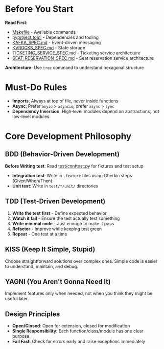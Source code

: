 # Before You Start

**Read First**:
- [Makefile](../Makefile) - Available commands
- [pyproject.toml](../pyproject.toml) - Dependencies and tooling
- [KAFKA_SPEC.md](KAFKA_SPEC.md) - Event-driven messaging
- [KVROCKS_SPEC.md](KVROCKS_SPEC.md) - State storage
- [TICKETING_SERVICE_SPEC.md](TICKETING_SERVICE_SPEC.md) - Ticketing service architecture
- [SEAT_RESERVATION_SPEC.md](SEAT_RESERVATION_SPEC.md) - Seat reservation service architecture

**Architecture**: Use `tree` command to understand hexagonal structure

# Must-Do Rules

- **Imports**: Always at top of file, never inside functions
- **Async**: Prefer `anyio` > `asyncio`, prefer `async` > `sync`
- **Dependency Inversion**: High-level modules depend on abstractions, not low-level modules

# Core Development Philosophy

## BDD (Behavior-Driven Development)
**Before Writing test**: Read [test/conftest.py](../test/conftest.py) for fixtures and test setup
- **Integration test**: Write in `.feature` files using Gherkin steps (Given/When/Then)
- **Unit test**: Write in `test/*/unit/` directories

## TDD (Test-Driven Development)
1. **Write the test first** - Define expected behavior
2. **Watch it fail** - Ensure the test actually test something
3. **Write minimal code** - Just enough to make it pass
4. **Refactor** - Improve while keeping test green
5. **Repeat** - One test at a time

## KISS (Keep It Simple, Stupid)
Choose straightforward solutions over complex ones. Simple code is easier to understand, maintain, and debug.

## YAGNI (You Aren't Gonna Need It)
Implement features only when needed, not when you think they might be useful later.

## Design Principles
- **Open/Closed**: Open for extension, closed for modification
- **Single Responsibility**: Each function/class/module has one clear purpose
- **Fail Fast**: Check for errors early and raise exceptions immediately

